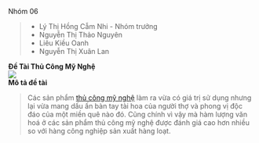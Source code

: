 
Nhóm 06

>* Lý Thị Hồng Cẫm Nhi - Nhóm trưởng
>* Nguyễn Thị Thảo Nguyên
>* Liêu Kiều Oanh
>* Nguyễn Thị Xuân Lan

**Đề Tài Thủ Công Mỹ Nghệ**\
![](https://thoibaonganhang.vn/stores/news_dataimages/thanhlm/122017/29/08/646191bd132ab9a6386e2781b15f8053_lang-nghe-thu-cong-kim-son.jpg)\
**Mô tả đề tài**
>Các sản phẩm [thủ công mỹ nghệ](http://www.mynghexudua.com/su-kien/dac-diem-cua-hang-thu-cong-my-nghe-120.html) làm ra vừa có giá trị sử dụng nhưng lại vừa mang dấu ấn bàn tay tài hoa của người thợ và phong vị độc đáo của một miền quê nào đó. Cũng chính vì vậy mà hàm lượng văn hoá ở các sản phẩm thủ công mỹ nghệ được đánh giá cao hơn nhiều so với hàng công nghiệp sản xuất hàng loạt.
